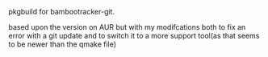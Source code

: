 pkgbuild for bambootracker-git.

based upon the version on AUR but with my modifcations both to fix an error with a git update and to switch it to a more support tool(as that seems to be newer than the qmake file)
